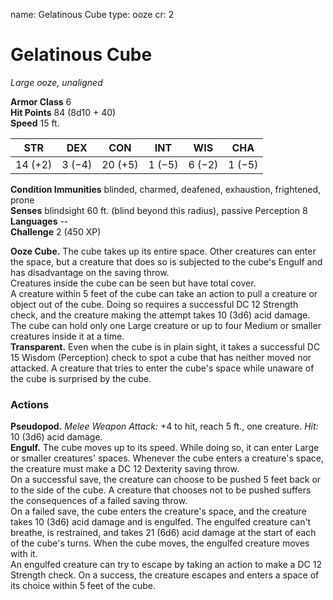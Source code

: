 name: Gelatinous Cube
type: ooze
cr: 2

# Gelatinous Cube 
_Large ooze, unaligned_

**Armor Class** 6    
**Hit Points** 84 (8d10 + 40)    
**Speed** 15 ft. 

| STR     | DEX     | CON     | INT     | WIS     | CHA     |
|---------|---------|---------|---------|---------|---------|
| 14 (+2) | 3 (−4)  | 20 (+5)  | 1 (−5) |  6 (−2)  | 1 (−5)  |

**Condition Immunities** blinded, charmed, deafened, exhaustion, frightened, prone    
**Senses** blindsight 60 ft. (blind beyond this radius), passive Perception 8    
**Languages** --    
**Challenge** 2 (450 XP) 

**Ooze Cube.** The cube takes up its entire space. Other creatures can enter the space, but a creature that does so is subjected to the cube's Engulf and has disadvantage on the saving throw.    
Creatures inside the cube can be seen but have total cover.    
A creature within 5 feet of the cube can take an action to pull a creature or object out of the cube. Doing so requires a successful DC 12 Strength check, and the creature making the attempt takes 10 (3d6) acid damage.    
The cube can hold only one Large creature or up to four Medium or smaller creatures inside it at a time.    
**Transparent.** Even when the cube is in plain sight, it takes a successful DC 15 Wisdom (Perception) check to spot a cube that has neither moved nor attacked. A creature that tries to enter the cube's space while unaware of the cube is surprised by the cube. 

### Actions 
**Pseudopod.** _Melee Weapon Attack:_ +4 to hit, reach 5 ft., one creature. _Hit:_ 10 (3d6) acid damage.    
**Engulf.** The cube moves up to its speed. While doing so, it can enter Large or smaller creatures' spaces. Whenever the cube enters a creature's space, the creature must make a DC 12 Dexterity saving throw.    
On a successful save, the creature can choose to be pushed 5 feet back or to the side of the cube. A creature that chooses not to be pushed suffers the consequences of a failed saving throw.    
On a failed save, the cube enters the creature's space, and the creature takes 10 (3d6) acid damage and is engulfed. The engulfed creature can't breathe, is restrained, and takes 21 (6d6) acid damage at the start of each of the cube's turns. When the cube moves, the engulfed creature moves with it.    
An engulfed creature can try to escape by taking an action to make a DC 12 Strength check. On a success, the creature escapes and enters a space of its choice within 5 feet of the cube.

